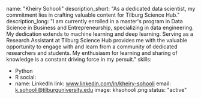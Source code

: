 name: "Kheiry Sohooli" 
description_short: "As a dedicated data scientist, my commitment lies in crafting valuable content for Tilburg Science Hub." 
description_long: "I am currently enrolled in a master's program in Data Science in Business and Entrepreneurship, specializing in data engineering. My dedication extends to machine learning and deep learning. Serving as a Research Assistant at Tilburg Science Hub provides me with the valuable opportunity to engage with and learn from a community of dedicated researchers and students. My enthusiasm for learning and sharing of knowledge is a constant driving force in my persuit." 
skills:
- Python
- R 
social:
- name: LinkedIn
link: www.linkedin.com/in/kheiry-sohooli
email: k.sohooli@tilburguniversity.edu
image: khsohooli.png
status: "active" 
 
